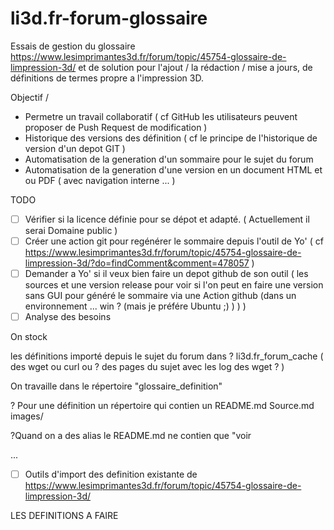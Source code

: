 # li3d.fr-forum-glossaire

Essais de gestion du glossaire https://www.lesimprimantes3d.fr/forum/topic/45754-glossaire-de-limpression-3d/ et de solution pour l'ajout / la rédaction / mise a jours, de définitions de termes propre a l'impression 3D.

Objectif / 
* Permetre un travail collaboratif  ( cf GitHub les utilisateurs peuvent proposer de Push Request de modification )
* Historique des versions des définition ( cf le principe de l'historique de version d'un depot GIT )
* Automatisation de la generation d'un sommaire pour le sujet du forum
* Automatisation de la generation d'une version en un document HTML et ou PDF ( avec navigation interne ... )

TODO
* [ ] Vérifier si la licence définie pour se dépot et adapté. ( Actuellement il serai Domaine public )
* [ ] Créer une action git pour regénérer le sommaire depuis l'outil de Yo' ( cf https://www.lesimprimantes3d.fr/forum/topic/45754-glossaire-de-limpression-3d/?do=findComment&comment=478057 ) 
* [ ] Demander a Yo' si il veux bien faire un depot github de son outil ( les sources et une version release pour voir si l'on peut en faire une version sans GUI pour généré le sommaire via une Action github (dans un environnement ... win ? (mais je préfére Ubuntu ;) ) ) )
* [ ] Analyse des besoins

On stock 

les définitions importé depuis le sujet du forum dans ? li3d.fr_forum_cache ( des wget ou curl ou ? des pages du sujet avec les log des wget ? ) 


On travaille dans le répertoire "glossaire_definition"

? Pour une définition un répertoire qui contien un README.md Source.md images/

?Quand on a des alias le README.md ne contien que "voir <lien vers le fichier README.MD du terme principal pour cette alias>

...

* [ ] Outils d'import des definition existante de https://www.lesimprimantes3d.fr/forum/topic/45754-glossaire-de-limpression-3d/


LES DEFINITIONS A FAIRE


